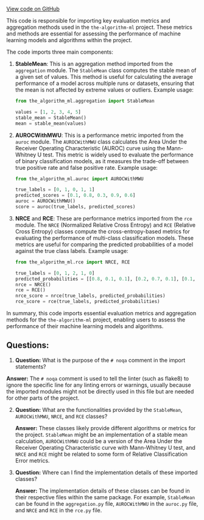 [View code on GitHub](https://github.com/twitter/the-algorithm-ml/blob/master/metrics/__init__.py)

This code is responsible for importing key evaluation metrics and aggregation methods used in the `the-algorithm-ml` project. These metrics and methods are essential for assessing the performance of machine learning models and algorithms within the project.

The code imports three main components:

1. **StableMean**: This is an aggregation method imported from the `aggregation` module. The `StableMean` class computes the stable mean of a given set of values. This method is useful for calculating the average performance of a model across multiple runs or datasets, ensuring that the mean is not affected by extreme values or outliers. Example usage:

   ```python
   from the_algorithm_ml.aggregation import StableMean

   values = [1, 2, 3, 4, 5]
   stable_mean = StableMean()
   mean = stable_mean(values)
   ```

2. **AUROCWithMWU**: This is a performance metric imported from the `auroc` module. The `AUROCWithMWU` class calculates the Area Under the Receiver Operating Characteristic (AUROC) curve using the Mann-Whitney U test. This metric is widely used to evaluate the performance of binary classification models, as it measures the trade-off between true positive rate and false positive rate. Example usage:

   ```python
   from the_algorithm_ml.auroc import AUROCWithMWU

   true_labels = [0, 1, 0, 1, 1]
   predicted_scores = [0.1, 0.8, 0.3, 0.9, 0.6]
   auroc = AUROCWithMWU()
   score = auroc(true_labels, predicted_scores)
   ```

3. **NRCE** and **RCE**: These are performance metrics imported from the `rce` module. The `NRCE` (Normalized Relative Cross Entropy) and `RCE` (Relative Cross Entropy) classes compute the cross-entropy-based metrics for evaluating the performance of multi-class classification models. These metrics are useful for comparing the predicted probabilities of a model against the true class labels. Example usage:

   ```python
   from the_algorithm_ml.rce import NRCE, RCE

   true_labels = [0, 1, 2, 1, 0]
   predicted_probabilities = [[0.8, 0.1, 0.1], [0.2, 0.7, 0.1], [0.1, 0.2, 0.7], [0.1, 0.8, 0.1], [0.9, 0.05, 0.05]]
   nrce = NRCE()
   rce = RCE()
   nrce_score = nrce(true_labels, predicted_probabilities)
   rce_score = rce(true_labels, predicted_probabilities)
   ```

In summary, this code imports essential evaluation metrics and aggregation methods for the `the-algorithm-ml` project, enabling users to assess the performance of their machine learning models and algorithms.
## Questions: 
 1. **Question:** What is the purpose of the `# noqa` comment in the import statements?

   **Answer:** The `# noqa` comment is used to tell the linter (such as flake8) to ignore the specific line for any linting errors or warnings, usually because the imported modules might not be directly used in this file but are needed for other parts of the project.

2. **Question:** What are the functionalities provided by the `StableMean`, `AUROCWithMWU`, `NRCE`, and `RCE` classes?

   **Answer:** These classes likely provide different algorithms or metrics for the project. `StableMean` might be an implementation of a stable mean calculation, `AUROCWithMWU` could be a version of the Area Under the Receiver Operating Characteristic curve with Mann-Whitney U test, and `NRCE` and `RCE` might be related to some form of Relative Classification Error metrics.

3. **Question:** Where can I find the implementation details of these imported classes?

   **Answer:** The implementation details of these classes can be found in their respective files within the same package. For example, `StableMean` can be found in the `aggregation.py` file, `AUROCWithMWU` in the `auroc.py` file, and `NRCE` and `RCE` in the `rce.py` file.